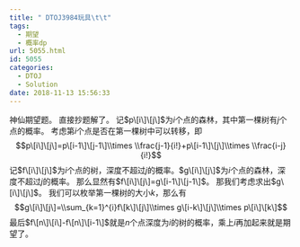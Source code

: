 ```yaml
---
title: " DTOJ3984玩具\t\t"
tags:
  - 期望
  - 概率dp
url: 5055.html
id: 5055
categories:
  - DTOJ
  - Solution
date: 2018-11-13 15:56:33
---
```


神仙期望题。 直接抄题解了。 记$p\[i\]\[j\]$为$i$个点的森林，其中第一棵树有$j$个点的概率。 考虑第$i$个点是否在第一棵树中可以转移，即 $$p\[i\]\[j\]=p\[i-1\]\[j-1\]\\times \\frac{j-1}{i!}+p\[i-1\]\[j\]\\times \\frac{i-j}{i!}$$ 记$f\[i\]\[j\]$为$i$个点的树，深度不超过$j$的概率。$g\[i\]\[j\]$为$i$个点的森林，深度不超过$j$的概率。 那么显然有$f\[i\]\[j\]=g\[i-1\]\[j-1\]$。 那我们考虑求出$g\[i\]\[j\]$。 我们可以枚举第一棵树的大小$k$，那么有 $$g\[i\]\[j\]=\\sum_{k=1}^{i}f\[k\]\[j\]\\times g\[i-k\]\[j\]\\times p\[i\]\[k\]$$ 最后$f\[n\]\[i\]-f\[n\]\[i-1\]$就是$n$个点深度为$i$的树的概率，乘上$i$再加起来就是期望了。